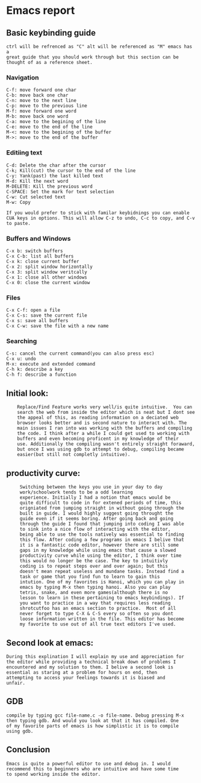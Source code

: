 # Emacs report

<!-- Revise and simplify this section, think of users that are just
begining and what they really need to know -->
## Basic keybinding guide 

	ctrl will be refrenced as "C" alt will be referenced as "M" emacs has a
	great guide that you should work through but this section can be
	thought of as a reference sheet.
	
### Navigation

	C-f: move forward one char
	C-b: move back one char
	C-n: move to the next line 
	C-p: move to the previous line 
	M-f: move forward one word
	M-b: move back one word
	C-a: move to the begining of the line 
	C-e: move to the end of the line 
	M-<: move to the begining of the buffer
	M->: move to the end of the buffer
	
### Editiing text

	C-d: Delete the char after the cursor 
	C-k; Kill(cut) the cursor to the end of the line 
	C-y: Yank(past) the last killed text
	M-d: Kill the next word
	M-DELETE: Kill the previous word
	C-SPACE: Set the mark for text selection 
	C-w: Cut selected text
	M-w: Copy
	
	If you would prefer to stick with familar keybidnings you can enable
	CUA keys in options. This will allow C-z to undo, C-c to copy, and C-v
	to paste.
	
### Buffers and Windows
	
	C-x b: switch buffers
	C-x C-b: list all buffers
	C-x k: close current buffer
	C-x 2: split window horizontally 
	C-x 3: split window veritcally
	C-x 1: close all other windows
	C-x 0: close the current window
<!-- the shortcut above is useful for more screen real estate -->

### Files

	C-x C-f: open a file
	C-x C-s: save the current file
	C-x s: save all buffers
	C-x C-w: save the file with a new name 
	
### Searching 

	C-s: cancel the current command(you can also press esc)
	C-x u: undo
	M-x: execute and extended command
	C-h k: describe a key 
	C-h f: describe a function
	
	
## 	Initial look:

	    Replace/Find Feature works very well/is quite intuitive.  You can
		search the web from inside the editor which is neat but I dont see
		the appeal of this, as reading information on a deciated web
		browser looks better and is second nature to interact with. The
		main issues I ran into was working with the buffers and compiling
		the code. I think after a while I could get used to working with
		buffers and even becoming proficent in my knowledge of their
		use. Additionally the compiling wasn't entirely straight foraward,
		but once I was using gdb to attempt to debug, compiling became
		easier(but still not completly intuitive).

## productivity curve:

         Switching between the keys you use in your day to day
         work/schoolwork tends to be a odd learning
         experience. Initially I had a notion that emacs would be
         quite difficult to code in for extened periods of time, this
         origniated from jumping straight in without going through the
         built in guide. I would highly suggest going throught the
         guide even if it seems boring. After going back and going
         through the guide I found that jumping into coding I was able
         to sink into a nice flow of interacting with the editor,
         being able to use the tools natively was essential to finding
         this flow. After coding a few programs in emacs I belive that
         it is a fantastic code editor, however there are still some
         gaps in my knowledge while using emacs that cause a slowed
         productivity curve while using the editor, I think over time
         this would no longer be the case. The key to intuitivly
         coding is to repeat steps over and over again; but this
         doesn't mean repeat useless and mundane tasks. Instead find a
         task or game that you find fun to learn to gain this
         intution. One of my favorites is Hanoi, which you can play in
         emacs by typing M-x then typing hanoi. Also you can play
         tetris, snake, and even more games(although there is no
         lesson to learn in these pertaining to emacs keybindings). If
         you want to practice in a way that requires less reading
         shrotcutfoo has an emacs section to practice.  Most of all
         never forget to type C-X & C-S every so often so you dont
         loose information written in the file. This editor has become 
		 my favorite to use out of all true text editors I've used. 
		 


## Second look at emacs:

	During this explination I will explain my use and appreciation for
    the editor while providing a technical break down of problems I
    encountered and my solution to them. I belive a second look is
    essential as staring at a problem for hours on end, then
    attempting to access your feelings towards it is biased and
    unfair.
	
## GDB

<!-- reword section on emacs & gdb from emacsVim.md file then paste in -->

	compile by typing gcc file-name.c -o file-name. Debug pressing M-x
	then typing gdb. And would you look at that it has compiled. One
	of my favorite parts of emacs is how simplistic it is to compile
	using gdb.

## Conclusion

	Emacs is quite a powerful editor to use and debug in. I would
	recommend this to beginners who are intuitive and have some time
	to spend working inside the editor.
